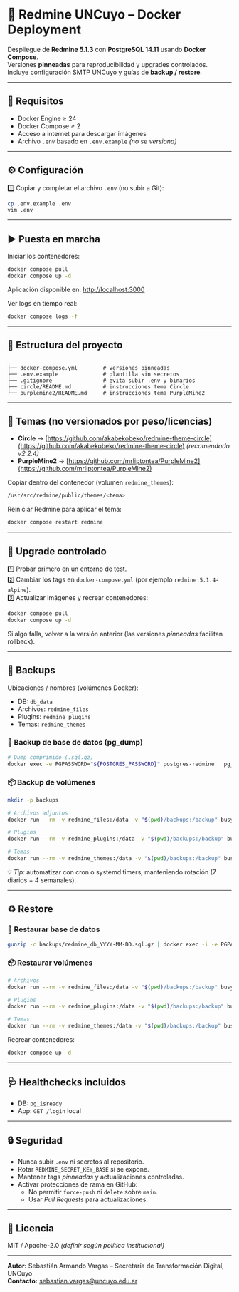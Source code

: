 # 🐳 Redmine UNCuyo – Docker Deployment

Despliegue de **Redmine 5.1.3** con **PostgreSQL 14.11** usando **Docker Compose**.  
Versiones **pinneadas** para reproducibilidad y upgrades controlados.  
Incluye configuración SMTP UNCuyo y guías de **backup / restore**.

---

## 🧩 Requisitos

- Docker Engine ≥ 24  
- Docker Compose ≥ 2  
- Acceso a internet para descargar imágenes  
- Archivo `.env` basado en `.env.example` *(no se versiona)*

---

## ⚙️ Configuración

1️⃣ Copiar y completar el archivo `.env` (no subir a Git):

```bash
cp .env.example .env
vim .env
```

---

## ▶️ Puesta en marcha

Iniciar los contenedores:

```bash
docker compose pull
docker compose up -d
```

Aplicación disponible en: [http://localhost:3000](http://localhost:3000)

Ver logs en tiempo real:

```bash
docker compose logs -f
```

---

## 🧱 Estructura del proyecto

```
.
├── docker-compose.yml        # versiones pinneadas
├── .env.example              # plantilla sin secretos
├── .gitignore                # evita subir .env y binarios
├── circle/README.md          # instrucciones tema Circle
└── purplemine2/README.md     # instrucciones tema PurpleMine2
```

---

## 🎨 Temas (no versionados por peso/licencias)

- **Circle** → [https://github.com/akabekobeko/redmine-theme-circle](https://github.com/akabekobeko/redmine-theme-circle) *(recomendado v2.2.4)*  
- **PurpleMine2** → [https://github.com/mrliptontea/PurpleMine2](https://github.com/mrliptontea/PurpleMine2)

Copiar dentro del contenedor (volumen `redmine_themes`):

```bash
/usr/src/redmine/public/themes/<tema>
```

Reiniciar Redmine para aplicar el tema:

```bash
docker compose restart redmine
```

---

## 🔁 Upgrade controlado

1️⃣ Probar primero en un entorno de test.  
2️⃣ Cambiar los tags en `docker-compose.yml` (por ejemplo `redmine:5.1.4-alpine`).  
3️⃣ Actualizar imágenes y recrear contenedores:

```bash
docker compose pull
docker compose up -d
```

Si algo falla, volver a la versión anterior (las versiones *pinneadas* facilitan rollback).

---

## 💾 Backups

Ubicaciones / nombres (volúmenes Docker):

- DB: `db_data`  
- Archivos: `redmine_files`  
- Plugins: `redmine_plugins`  
- Temas: `redmine_themes`

### 🧱 Backup de base de datos (pg_dump)

```bash
# Dump comprimido (.sql.gz)
docker exec -e PGPASSWORD="${POSTGRES_PASSWORD}" postgres-redmine   pg_dump -U "${POSTGRES_USER}" -d "${POSTGRES_DB}"   | gzip > backups/redmine_db_$(date +%F).sql.gz
```

### 📦 Backup de volúmenes

```bash
mkdir -p backups

# Archivos adjuntos
docker run --rm -v redmine_files:/data -v "$(pwd)/backups:/backup" busybox   tar -czf /backup/redmine_files_$(date +%F).tar.gz -C / data

# Plugins
docker run --rm -v redmine_plugins:/data -v "$(pwd)/backups:/backup" busybox   tar -czf /backup/redmine_plugins_$(date +%F).tar.gz -C / data

# Temas
docker run --rm -v redmine_themes:/data -v "$(pwd)/backups:/backup" busybox   tar -czf /backup/redmine_themes_$(date +%F).tar.gz -C / data
```

💡 *Tip:* automatizar con cron o systemd timers, manteniendo rotación (7 diarios + 4 semanales).

---

## ♻️ Restore

### 🧱 Restaurar base de datos

```bash
gunzip -c backups/redmine_db_YYYY-MM-DD.sql.gz | docker exec -i -e PGPASSWORD="${POSTGRES_PASSWORD}" postgres-redmine   psql -U "${POSTGRES_USER}" -d "${POSTGRES_DB}"
```

### 📦 Restaurar volúmenes

```bash
# Archivos
docker run --rm -v redmine_files:/data -v "$(pwd)/backups:/backup" busybox   sh -c "rm -rf /data/* && tar -xzf /backup/redmine_files_YYYY-MM-DD.tar.gz -C /"

# Plugins
docker run --rm -v redmine_plugins:/data -v "$(pwd)/backups:/backup" busybox   sh -c "rm -rf /data/* && tar -xzf /backup/redmine_plugins_YYYY-MM-DD.tar.gz -C /"

# Temas
docker run --rm -v redmine_themes:/data -v "$(pwd)/backups:/backup" busybox   sh -c "rm -rf /data/* && tar -xzf /backup/redmine_themes_YYYY-MM-DD.tar.gz -C /"
```

Recrear contenedores:

```bash
docker compose up -d
```

---

## 🩺 Healthchecks incluidos

- DB: `pg_isready`  
- App: `GET /login` local

---

## 🔒 Seguridad

- Nunca subir `.env` ni secretos al repositorio.  
- Rotar `REDMINE_SECRET_KEY_BASE` si se expone.  
- Mantener tags *pinneadas* y actualizaciones controladas.  
- Activar protecciones de rama en GitHub:  
  - No permitir `force-push` ni `delete` sobre `main`.  
  - Usar *Pull Requests* para actualizaciones.

---

## 📄 Licencia

MIT / Apache-2.0 *(definir según política institucional)*  

---

**Autor:** Sebastián Armando Vargas – Secretaría de Transformación Digital, UNCuyo  
**Contacto:** sebastian.vargas@uncuyo.edu.ar
